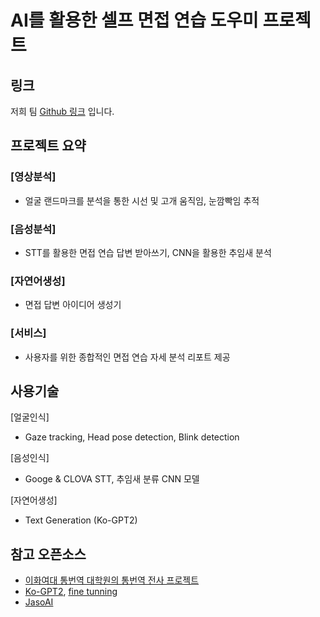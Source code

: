 
# AI를 활용한 셀프 면접 연습 도우미 프로젝트
## 링크
저희 팀 [Github 링크][1] 입니다.

## 프로젝트 요약
### [영상분석]
- 얼굴 랜드마크를 분석을 통한 시선 및 고개 움직임, 눈깜빡임 추적

### [음성분석]
- STT를 활용한 면접 연습 답변 받아쓰기, CNN을 활용한 추임새 분석

### [자연어생성]
- 면접 답변 아이디어 생성기

### [서비스]
- 사용자를 위한 종합적인 면접 연습 자세 분석 리포트 제공

## 사용기술
[얼굴인식]
- Gaze tracking, Head pose detection, Blink detection

[음성인식]
- Googe & CLOVA STT, 추임새 분류 CNN 모델

[자연어생성]
-  Text Generation (Ko-GPT2)

## 참고 오픈소스

- [이화여대 통번역 대학원의 통번역 전사 프로젝트][2]
- [Ko-GPT2][3], [fine tunning][4]
- [JasoAI][5]


[1]: https://github.com/yuuumiEL/posco_ai_project_15th_A2
[2]: https://github.com/EwhaSpeakUP/SpeakUP_ML
[3]: https://github.com/SKT-AI/KoGPT2
[4]: https://www.philschmid.de/fine-tune-a-non-english-gpt-2-model-with-huggingface
[5]: https://github.com/Yngie-C/JasoAI
